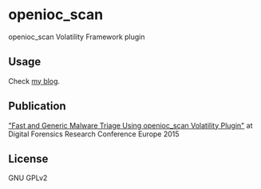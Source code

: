 # openioc_scan
openioc_scan Volatility Framework plugin

## Usage
Check [my blog](http://takahiroharuyama.github.io/blog/categories/openioc-scan/).

## Publication
["Fast and Generic Malware Triage Using openioc_scan Volatility Plugin"](http://www.dfrws.org/2015eu/proceedings/DFRWS-EU-2015-short-presentation-2.pdf) at Digital Forensics Research Conference Europe 2015

## License
GNU GPLv2


